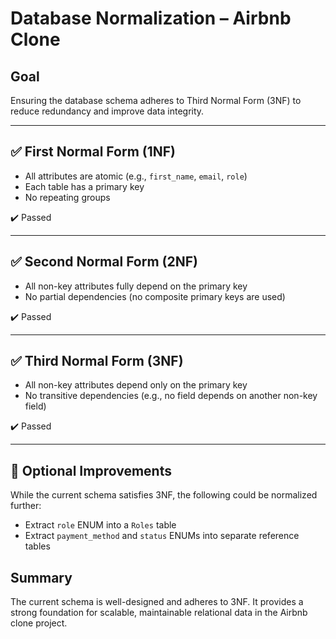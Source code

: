 # Database Normalization – Airbnb Clone

## Goal
Ensuring the database schema adheres to Third Normal Form (3NF) to reduce redundancy and improve data integrity.

---

## ✅ First Normal Form (1NF)

- All attributes are atomic (e.g., `first_name`, `email`, `role`)
- Each table has a primary key
- No repeating groups

✔️ Passed

---

## ✅ Second Normal Form (2NF)

- All non-key attributes fully depend on the primary key
- No partial dependencies (no composite primary keys are used)

✔️ Passed

---

## ✅ Third Normal Form (3NF)

- All non-key attributes depend only on the primary key
- No transitive dependencies (e.g., no field depends on another non-key field)

✔️ Passed

---

## 🔄 Optional Improvements

While the current schema satisfies 3NF, the following could be normalized further:

- Extract `role` ENUM into a `Roles` table
- Extract `payment_method` and `status` ENUMs into separate reference tables



## Summary

The current schema is well-designed and adheres to 3NF. It provides a strong foundation for scalable, maintainable relational data in the Airbnb clone project.
